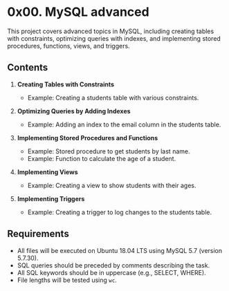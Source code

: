 # 0x00. MySQL advanced

This project covers advanced topics in MySQL, including creating tables with constraints, optimizing queries with indexes, and implementing stored procedures, functions, views, and triggers.

## Contents

1. **Creating Tables with Constraints**
    - Example: Creating a students table with various constraints.

2. **Optimizing Queries by Adding Indexes**
    - Example: Adding an index to the email column in the students table.

3. **Implementing Stored Procedures and Functions**
    - Example: Stored procedure to get students by last name.
    - Example: Function to calculate the age of a student.

4. **Implementing Views**
    - Example: Creating a view to show students with their ages.

5. **Implementing Triggers**
    - Example: Creating a trigger to log changes to the students table.

## Requirements

- All files will be executed on Ubuntu 18.04 LTS using MySQL 5.7 (version 5.7.30).
- SQL queries should be preceded by comments describing the task.
- All SQL keywords should be in uppercase (e.g., SELECT, WHERE).
- File lengths will be tested using `wc`.
